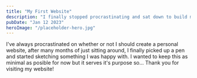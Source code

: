 ```yaml
---
title: "My First Website"
description: "I finally stopped procrastinating and sat down to build my first website"
pubDate: "Jan 12 2023"
heroImage: "/placeholder-hero.jpg"
---
```


I've always procrastinated on whether or not I should create a personal website, after many months of just sitting around, I finally picked up a pen and started sketching something I was happy with. I wanted to keep this as minimal as posible for now but it serves it's purpose so... Thank you for visiting my website!
